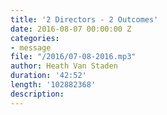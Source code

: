```yaml
---
title: '2 Directors - 2 Outcomes'
date: 2016-08-07 00:00:00 Z
categories:
- message
file: "/2016/07-08-2016.mp3"
author: Heath Van Staden
duration: '42:52'
length: '102882368'
description:
---
```

